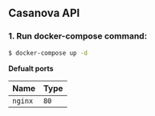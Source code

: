 ## Casanova API

### 1. Run docker-compose command:
```bash
$ docker-compose up -d
```

**Defualt ports**

| Name  | Type |
|--------|------|
| `nginx` | `80` |

